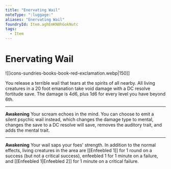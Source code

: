 ```yaml
---
title: "Enervating Wail"
noteType: ":luggage:"
aliases: "Enervating Wail"
foundryId: Item.aghEmKN0hGokNutc
tags:
  - Item
---
```


# Enervating Wail
![[icons-sundries-books-book-red-exclamation.webp|150]]

You release a terrible wail that tears at the spirits of all nearby. All living creatures in a 20 foot emanation take void damage with a DC resolve fortitude save. The damage is 4d6, plus 1d6 for every level you have beyond 6th.

* * *

**Awakening** Your scream echoes in the mind. You can choose to emit a silent psychic wail instead, which changes the damage type to mental, changes the save to a DC resolve will save, removes the auditory trait, and adds the mental trait.

* * *

**Awakening** Your wail saps your foes' strength. In addition to the normal effects, living creatures in the area are [[Enfeebled 1]] for 1 round on a success (but not a critical success), enfeebled 1 for 1 minute on a failure, and [[Enfeebled 1|Enfeebled 2]] for 1 minute on a critical failure.
